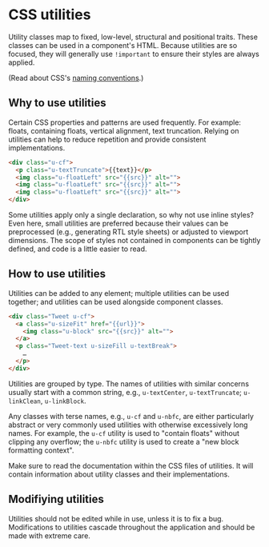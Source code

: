 # CSS utilities

Utility classes map to fixed, low-level, structural and positional traits.
These classes can be used in a component's HTML. Because utilities are so
focused, they will generally use `!important` to ensure their styles are always
applied.

(Read about CSS's [naming conventions](README.md).)

## Why to use utilities

Certain CSS properties and patterns are used frequently. For example: floats,
containing floats, vertical alignment, text truncation. Relying on utilities
can help to reduce repetition and provide consistent implementations.

```html
<div class="u-cf">
  <p class="u-textTruncate">{{text}}</p>
  <img class="u-floatLeft" src="{{src}}" alt="">
  <img class="u-floatLeft" src="{{src}}" alt="">
  <img class="u-floatLeft" src="{{src}}" alt="">
</div>
```

Some utilities apply only a single declaration, so why not use inline styles?
Even here, small utilities are preferred because their values can be
preprocessed (e.g., generating RTL style sheets) or adjusted to viewport
dimensions. The scope of styles not contained in components can be tightly
defined, and code is a little easier to read.

## How to use utilities

Utilities can be added to any element; multiple utilities can be used together;
and utilities can be used alongside component classes.

```html
<div class="Tweet u-cf">
  <a class="u-sizeFit" href="{{url}}">
    <img class="u-block" src="{{src}}" alt="">
  </a>
  <p class="Tweet-text u-sizeFill u-textBreak">
    …
  </p>
</div>
```

Utilities are grouped by type. The names of utilities with similar concerns
usually start with a common string, e.g., `u-textCenter`, `u-textTruncate`;
`u-linkClean`, `u-linkBlock`.

Any classes with terse names, e.g., `u-cf` and `u-nbfc`, are either
particularly abstract or very commonly used utilities with otherwise
excessively long names. For example, the `u-cf` utility is used to "contain
floats" without clipping any overflow; the `u-nbfc` utility is used to create a
"new block formatting context".

Make sure to read the documentation within the CSS files of utilities. It will
contain information about utility classes and their implementations.

## Modifiying utilities

Utilities should not be edited while in use, unless it is to fix a bug.
Modifications to utilities cascade throughout the application and should be
made with extreme care.
